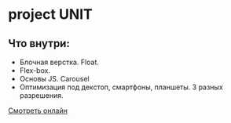 # project UNIT

## Что внутри:
 - Блочная верстка. Float.
 - Flex-box.
 - Основы JS. Carousel
 - Оптимизация под декстоп, смартфоны, планшеты. 3 разных разрешения.
 
 [Смотреть онлайн](http://www.galina-mateychuk.website/unit-verification_mobile-first/index.html)
